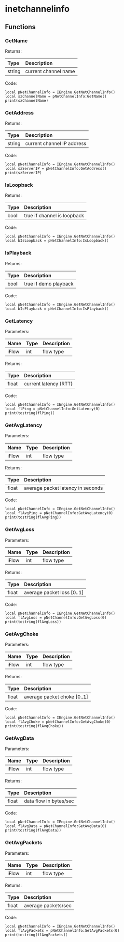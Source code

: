 # inetchannelinfo

## Functions

### GetName

Returns:

| Type | Description |
| :--- | :--- |
| string | current channel name |

Code:

```text
local pNetChannelInfo = IEngine.GetNetChannelInfo()
local szChannelName = pNetChannelInfo:GetName()
print(szChannelName)
```

### GetAddress

Returns:

| Type | Description |
| :--- | :--- |
| string | current channel IP address |

Code:

```text
local pNetChannelInfo = IEngine.GetNetChannelInfo()
local szServerIP = pNetChannelInfo:GetAddress()
print(szServerIP)
```

### IsLoopback

Returns:

| Type | Description |
| :--- | :--- |
| bool | true if channel is loopback |

Code:

```text
local pNetChannelInfo = IEngine.GetNetChannelInfo()
local bIsLoopback = pNetChannelInfo:IsLoopback()
```

### IsPlayback

Returns:

| Type | Description |
| :--- | :--- |
| bool | true if demo playback |

Code:

```text
local pNetChannelInfo = IEngine.GetNetChannelInfo()
local bIsPlayback = pNetChannelInfo:IsPlayback()
```

### GetLatency

Parameters:

| Name | Type | Description |
| :--- | :--- | :--- |
| iFlow | int | flow type |

Returns:

| Type | Description |
| :--- | :--- |
| float | current latency \(RTT\) |

Code:

```text
local pNetChannelInfo = IEngine.GetNetChannelInfo()
local flPing = pNetChannelInfo:GetLatency(0)
print(tostring(flPing))
```

### GetAvgLatency

Parameters:

| Name | Type | Description |
| :--- | :--- | :--- |
| iFlow | int | flow type |

Returns:

| Type | Description |
| :--- | :--- |
| float | average packet latency in seconds |

Code:

```text
local pNetChannelInfo = IEngine.GetNetChannelInfo()
local flAvgPing = pNetChannelInfo:GetAvgLatency(0)
print(tostring(flAvgPing))
```

### GetAvgLoss

Parameters:

| Name | Type | Description |
| :--- | :--- | :--- |
| iFlow | int | flow type |

Returns:

| Type | Description |
| :--- | :--- |
| float | average packet loss \[0..1\] |

Code:

```text
local pNetChannelInfo = IEngine.GetNetChannelInfo()
local flAvgLoss = pNetChannelInfo:GetAvgLoss(0)
print(tostring(flAvgLoss))
```

### GetAvgChoke

Parameters:

| Name | Type | Description |
| :--- | :--- | :--- |
| iFlow | int | flow type |

Returns:

| Type | Description |
| :--- | :--- |
| float | average packet choke \[0..1\] |

Code:

```text
local pNetChannelInfo = IEngine.GetNetChannelInfo()
local flAvgChoke = pNetChannelInfo:GetAvgChoke(0)
print(tostring(flAvgChoke))
```

### GetAvgData

Parameters:

| Name | Type | Description |
| :--- | :--- | :--- |
| iFlow | int | flow type |

Returns:

| Type | Description |
| :--- | :--- |
| float | data flow in bytes/sec |

Code:

```text
local pNetChannelInfo = IEngine.GetNetChannelInfo()
local flAvgData = pNetChannelInfo:GetAvgData(0)
print(tostring(flAvgData))
```

### GetAvgPackets

Parameters:

| Name | Type | Description |
| :--- | :--- | :--- |
| iFlow | int | flow type |

Returns:

| Type | Description |
| :--- | :--- |
| float | average packets/sec |

Code:

```text
local pNetChannelInfo = IEngine.GetNetChannelInfo()
local flAvgPackets = pNetChannelInfo:GetAvgPackets(0)
print(tostring(flAvgPackets))
```

